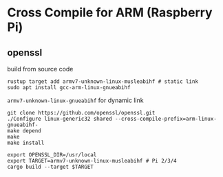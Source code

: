 # Cross Compile for ARM (Raspberry Pi)

## openssl

build from source code

```
rustup target add armv7-unknown-linux-musleabihf # static link
sudo apt install gcc-arm-linux-gnueabihf
```
`armv7-unknown-linux-gnueabihf` for dynamic link

```
git clone https://github.com/openssl/openssl.git
./Configure linux-generic32 shared --cross-compile-prefix=arm-linux-gnueabihf-
make depend
make
make install
```

```
export OPENSSL_DIR=/usr/local
export TARGET=armv7-unknown-linux-musleabihf # Pi 2/3/4
cargo build --target $TARGET
```